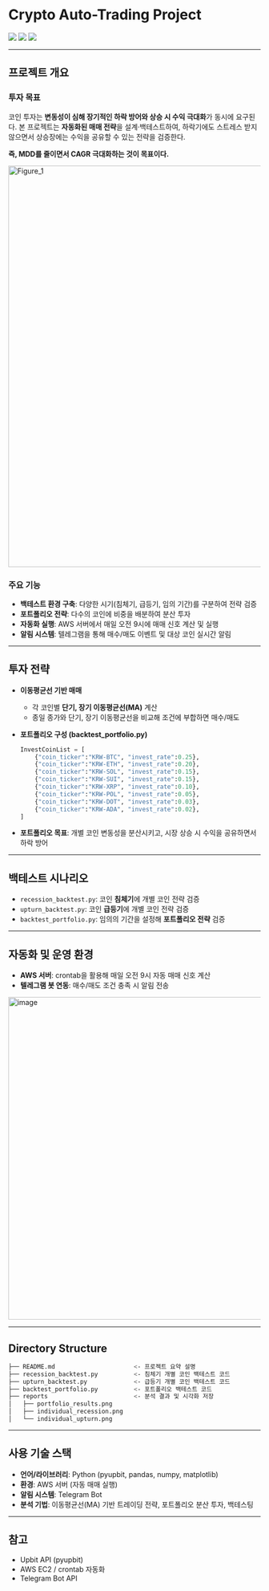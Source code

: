 # Crypto Auto-Trading Project

<img src="https://img.shields.io/badge/Python-3776AB?style=for-the-badge&logo=Python&logoColor=white"> <img src="https://img.shields.io/badge/AWS-FF9900?style=for-the-badge&logo=Amazon-AWS&logoColor=white"> <img src="https://img.shields.io/badge/Telegram-26A5E4?style=for-the-badge&logo=Telegram&logoColor=white">

---

## 프로젝트 개요

### 투자 목표

코인 투자는 **변동성이 심해 장기적인 하락 방어와 상승 시 수익 극대화**가 동시에 요구된다. 본 프로젝트는 **자동화된 매매 전략**을 설계·백테스트하여, 하락기에도 스트레스 받지 않으면서 상승장에는 수익을 공유할 수 있는 전략을 검증한다.

**즉, MDD를 줄이면서 CAGR 극대화하는 것이 목표이다.**

<img width="1200" height="800" alt="Figure_1" src="https://github.com/user-attachments/assets/7b855997-51de-4b49-b37b-d57fb041de69" />



### 주요 기능

* **백테스트 환경 구축**: 다양한 시기(침체기, 급등기, 임의 기간)를 구분하여 전략 검증
* **포트폴리오 전략**: 다수의 코인에 비중을 배분하여 분산 투자
* **자동화 실행**: AWS 서버에서 매일 오전 9시에 매매 신호 계산 및 실행
* **알림 시스템**: 텔레그램을 통해 매수/매도 이벤트 및 대상 코인 실시간 알림

---

## 투자 전략

* **이동평균선 기반 매매**

  * 각 코인별 **단기, 장기 이동평균선(MA)** 계산
  * 종일 종가와 단기, 장기 이동평균선을 비교해 조건에 부합하면 매수/매도
* **포트폴리오 구성 (backtest\_portfolio.py)**

  ```python
  InvestCoinList = [
      {"coin_ticker":"KRW-BTC", "invest_rate":0.25},
      {"coin_ticker":"KRW-ETH", "invest_rate":0.20},
      {"coin_ticker":"KRW-SOL", "invest_rate":0.15},
      {"coin_ticker":"KRW-SUI", "invest_rate":0.15},
      {"coin_ticker":"KRW-XRP", "invest_rate":0.10},
      {"coin_ticker":"KRW-POL", "invest_rate":0.05},
      {"coin_ticker":"KRW-DOT", "invest_rate":0.03},
      {"coin_ticker":"KRW-ADA", "invest_rate":0.02},
  ]
  ```
* **포트폴리오 목표**: 개별 코인 변동성을 분산시키고, 시장 상승 시 수익을 공유하면서 하락 방어

---

## 백테스트 시나리오

* `recession_backtest.py`: 코인 **침체기**에 개별 코인 전략 검증
* `upturn_backtest.py`: 코인 **급등기**에 개별 코인 전략 검증
* `backtest_portfolio.py`: 임의의 기간을 설정해 **포트폴리오 전략** 검증

---

## 자동화 및 운영 환경

* **AWS 서버**: crontab을 활용해 매일 오전 9시 자동 매매 신호 계산
* **텔레그램 봇 연동**: 매수/매도 조건 충족 시 알림 전송

<img width="703" height="643" alt="image" src="https://github.com/user-attachments/assets/fc746a33-7b98-4937-a0bd-16914970f763" />

---

## Directory Structure

```bash
├── README.md                      <- 프로젝트 요약 설명
├── recession_backtest.py          <- 침체기 개별 코인 백테스트 코드
├── upturn_backtest.py             <- 급등기 개별 코인 백테스트 코드
├── backtest_portfolio.py          <- 포트폴리오 백테스트 코드
├── reports                        <- 분석 결과 및 시각화 저장
│   ├── portfolio_results.png
│   ├── individual_recession.png
│   └── individual_upturn.png
```

---

## 사용 기술 스택

* **언어/라이브러리**: Python (pyupbit, pandas, numpy, matplotlib)
* **환경**: AWS 서버 (자동 매매 실행)
* **알림 시스템**: Telegram Bot
* **분석 기법**: 이동평균선(MA) 기반 트레이딩 전략, 포트폴리오 분산 투자, 백테스팅

---

## 참고

* Upbit API (pyupbit)
* AWS EC2 / crontab 자동화
* Telegram Bot API

